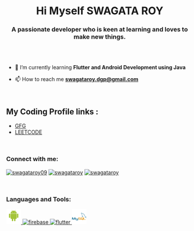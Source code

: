 <h1 align="center">Hi Myself SWAGATA ROY</h1>
<h3 align="center">A passionate developer who is keen at learning and loves to make new things.</h3><br><br>

- 🌱 I’m currently learning **Flutter and Android Development using Java**

- 📫 How to reach me **swagataroy.dgp@gmail.com**
<br>
<h2> My Coding Profile links : </h2>
<UL>
<LI><a href="https://auth.geeksforgeeks.org/user/swagataroydgp/practice/">GFG</A>
<LI><A HREF ="https://leetcode.com/Swagataroy/">LEETCODE</A>
</UL>
<BR>

<h3 align="left">Connect with me:</h3>
<p align="left">
<a href="https://linkedin.com/in/swagataroy09" target="blank"><img align="center" src="https://raw.githubusercontent.com/rahuldkjain/github-profile-readme-generator/master/src/images/icons/Social/linked-in-alt.svg" alt="swagataroy09" height="30" width="40" /></a>
<a href="https://dribbble.com/swagataroy" target="blank"><img align="center" src="https://raw.githubusercontent.com/rahuldkjain/github-profile-readme-generator/master/src/images/icons/Social/dribbble.svg" alt="swagataroy" height="30" width="40" /></a>
<a href="https://auth.geeksforgeeks.org/user/swagataroy" target="blank"><img align="center" src="https://raw.githubusercontent.com/rahuldkjain/github-profile-readme-generator/master/src/images/icons/Social/geeks-for-geeks.svg" alt="swagataroy" height="30" width="40" /></a>
</p>
<br>
<h3 align="left">Languages and Tools:</h3>
<p align="left"> <a href="https://developer.android.com" target="_blank" rel="noreferrer"> <img src="https://raw.githubusercontent.com/devicons/devicon/master/icons/android/android-original-wordmark.svg" alt="android" width="40" height="40"/> </a> <a href="https://firebase.google.com/" target="_blank" rel="noreferrer"> <img src="https://www.vectorlogo.zone/logos/firebase/firebase-icon.svg" alt="firebase" width="40" height="40"/> </a> <a href="https://flutter.dev" target="_blank" rel="noreferrer"> <img src="https://www.vectorlogo.zone/logos/flutterio/flutterio-icon.svg" alt="flutter" width="40" height="40"/> </a> <a href="https://www.mysql.com/" target="_blank" rel="noreferrer"> <img src="https://raw.githubusercontent.com/devicons/devicon/master/icons/mysql/mysql-original-wordmark.svg" alt="mysql" width="40" height="40"/> </a> </p>
